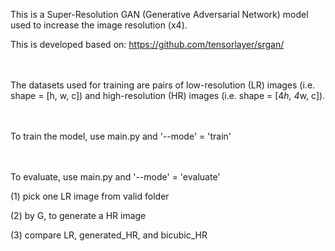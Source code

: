This is a Super-Resolution GAN (Generative Adversarial Network) model used to increase the image resolution (x4). 

This is developed based on: https://github.com/tensorlayer/srgan/

<br><br>
The datasets used for training are pairs of low-resolution (LR) images (i.e. shape = [h, w, c]) and high-resolution (HR) images (i.e. shape = [4*h, 4*w, c]). 

<br><br>
To train the model, use main.py and '--mode' = 'train'

<br><br>
To evaluate, use main.py and '--mode' = 'evaluate'

(1) pick one LR image from valid folder

(2) by G, to generate a HR image

(3) compare LR, generated_HR, and bicubic_HR

